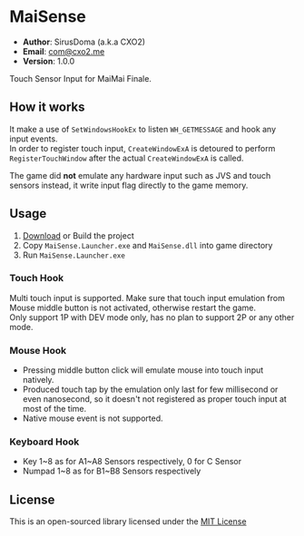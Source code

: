 # MaiSense #

- **Author**: SirusDoma (a.k.a CXO2)
- **Email**: com@cxo2.me
- **Version**: 1.0.0

Touch Sensor Input for MaiMai Finale.  

## How it works ##

It make a use of `SetWindowsHookEx` to listen `WH_GETMESSAGE` and hook any input events.  
In order to register touch input, `CreateWindowExA` is detoured to perform `RegisterTouchWindow` after the actual `CreateWindowExA` is called.  

The game did **not** emulate any hardware input such as JVS and touch sensors instead, it write input flag directly to the game memory.

## Usage ##

1. [Download](https://github.com/SirusDoma/MaiSense/releases/latest) or Build the project
2. Copy `MaiSense.Launcher.exe` and `MaiSense.dll` into game directory
3. Run `MaiSense.Launcher.exe`

### Touch Hook ###

Multi touch input is supported. Make sure that touch input emulation from Mouse middle button is not activated, otherwise restart the game.  
Only support 1P with DEV mode only, has no plan to support 2P or any other mode.

### Mouse Hook ###

- Pressing middle button click will emulate mouse into touch input natively.
- Produced touch tap by the emulation only last for few millisecond or even nanosecond, so it doesn't not registered as proper touch input at most of the time.
- Native mouse event is not supported.

### Keyboard Hook ###

- Key 1\~8 as for A1\~A8 Sensors respectively, 0 for C Sensor
- Numpad 1\~8 as for B1\~B8 Sensors respectively

## License ##

This is an open-sourced library licensed under the [MIT License](http://github.com/SirusDoma/MaiSense/blob/master/LICENSE)
